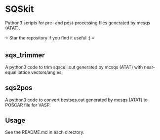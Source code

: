 # SQSkit
Python3 scripts for pre- and post-processing files generated by mcsqs (ATAT).

⭐️ Star the repository if you find it useful :) ⭐️

## sqs_trimmer
A python3 code to trim sqscell.out generated by mcsqs (ATAT) with near-equal lattice vectors/angles.

## sqs2pos
A python3 code to convert bestsqs.out generated by mcsqs (ATAT) to POSCAR file for VASP.

## Usage
See the README.md in each directory.